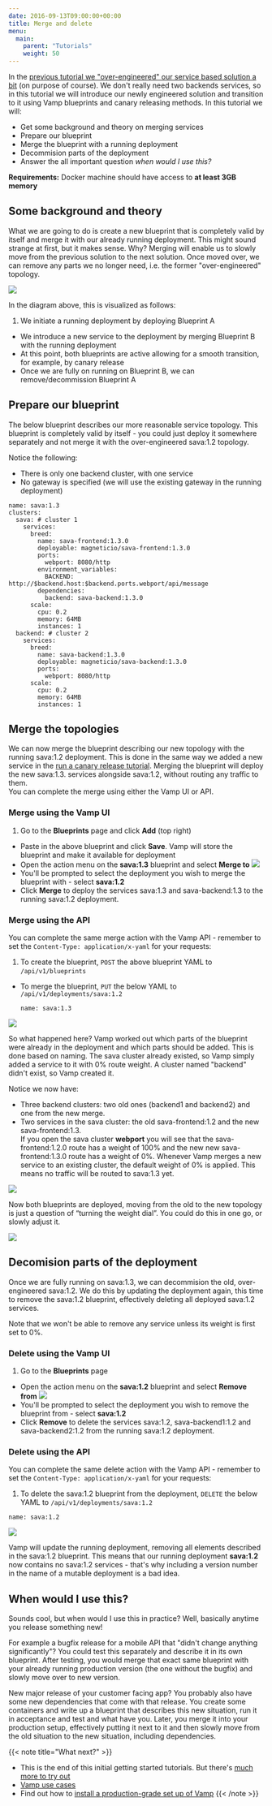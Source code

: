 ```yaml
---
date: 2016-09-13T09:00:00+00:00
title: Merge and delete
menu:
  main:
    parent: "Tutorials"
    weight: 50
---
```


In the [previous tutorial we "over-engineered" our service based solution a bit](/documentation/tutorials/split-a-monolith/) (on purpose of course). We don't really need two backends services, so in this tutorial we will introduce our newly engineered solution and transition to it using Vamp blueprints and canary releasing methods. In this tutorial we will:

* Get some background and theory on merging services
* Prepare our blueprint
* Merge the blueprint with a running deployment
* Decommision parts of the deployment
* Answer the all important question _when would I use this?_

**Requirements:** Docker machine should have access to **at least 3GB memory**

## Some background and theory

What we are going to do is create a new blueprint that is completely valid by itself and merge it
with our already running deployment. This might sound strange at first, but it makes sense. Why? Merging will enable us to slowly move from the previous solution to the next solution. Once moved over, we can
remove any parts we no longer need, i.e. the former "over-engineered" topology.

![](/images/screens/v094/services_atob.png)

In the diagram above, this is visualized as follows:

1. We initiate a running deployment by deploying Blueprint A 
* We introduce a new service to the deployment by merging Blueprint B with the running deployment
* At this point, both blueprints are active allowing for a smooth transition, for example, by canary release
* Once we are fully on running on Blueprint B, we can remove/decommission Blueprint A

## Prepare our blueprint

The below blueprint describes our more reasonable service topology. This blueprint is completely valid by itself - you could just deploy it somewhere separately and not merge it with the over-engineered sava:1.2 topology.  

Notice the following:

- There is only one backend cluster, with one service
- No gateway is specified (we will use the existing gateway in the running deployment)

```
name: sava:1.3
clusters:
  sava: # cluster 1
    services:
      breed:
        name: sava-frontend:1.3.0
        deployable: magneticio/sava-frontend:1.3.0
        ports:
          webport: 8080/http
        environment_variables:
          BACKEND: http://$backend.host:$backend.ports.webport/api/message
        dependencies:
          backend: sava-backend:1.3.0
      scale:
        cpu: 0.2
        memory: 64MB
        instances: 1
  backend: # cluster 2
    services:
      breed:
        name: sava-backend:1.3.0
        deployable: magneticio/sava-backend:1.3.0
        ports:
          webport: 8080/http
      scale:
        cpu: 0.2
        memory: 64MB
        instances: 1
```

## Merge the topologies

We can now merge the blueprint describing our new topology with the running sava:1.2 deployment. This is done in the same way we added a new service in the [run a canary release tutorial](/documentation/tutorials/run-a-canary-release/).  Merging the blueprint will deploy the new sava:1.3. services alongside sava:1.2, without routing any traffic to them.  
You can complete the merge using either the Vamp UI or API.

### Merge using the Vamp UI

1. Go to the **Blueprints** page and click **Add** (top right)
* Paste in the above blueprint and click **Save**. Vamp will store the blueprint and make it available for deployment 
* Open the action menu on the **sava:1.3** blueprint and select **Merge to** 
  ![](/images/screens/v094/tut4_merge.png)
* You'll be prompted to select the deployment you wish to merge the blueprint with - select **sava:1.2**
* Click **Merge** to deploy the services sava:1.3 and sava-backend:1.3 to the running sava:1.2 deployment.  

### Merge using the API

You can complete the same merge action with the Vamp API - remember to set the `Content-Type: application/x-yaml` for your requests:

1. To create the blueprint, `POST` the above blueprint YAML to `/api/v1/blueprints`  
* To merge the blueprint, `PUT` the below YAML to `/api/v1/deployments/sava:1.2`  

  ```
  name: sava:1.3
  ```

![](/images/screens/v094/tut4_merged_deployment.png)

So what happened here? Vamp worked out which parts of the blueprint were already in the deployment and which parts should be added. This is done based on naming. The sava cluster already existed, so Vamp simply added a service to it with 0% route weight. A cluster named "backend" didn't exist, so Vamp created it.

Notice we now have:

* Three backend clusters: two old ones (backend1 and backend2) and one from the new merge.
* Two services in the sava cluster: the old sava-frontend:1.2 and the new sava-frontend:1.3.  
  If you open the sava cluster **webport** you will see that the sava-frontend:1.2.0 route has a weight of 100% and the new new sava-frontend:1.3.0 route has a weight of 0%. Whenever Vamp merges a new service to an existing cluster, the default weight of 0% is applied. This means no traffic will be routed to sava:1.3 yet.

![](/images/screens/v094/tut4_route_weights.png)



Now both blueprints are deployed, moving from the old to the new topology is just a question of “turning the weight dial”. You could do this in one go, or slowly adjust it. 

![](/images/screens/v094/tut4_sava_weight.png)

## Decomision parts of the deployment

Once we are fully running on sava:1.3, we can decommision the old, over-engineered sava:1.2.  We do this by updating the deployment again, this time to remove the sava:1.2 blueprint, effectively deleting all deployed sava:1.2 services.  

Note that we won't be able to remove any service unless its weight is first set to 0%.

### Delete using the Vamp UI

1. Go to the **Blueprints** page  
* Open the action menu on the **sava:1.2** blueprint and select **Remove from** 
  ![](/images/screens/v094/tut4_delete.png)
* You'll be prompted to select the deployment you wish to remove the blueprint from - select **sava:1.2**
* Click **Remove** to delete the services sava:1.2, sava-backend1:1.2 and sava-backend2:1.2 from the running sava:1.2 deployment.   
  
### Delete using the API

You can complete the same delete action with the Vamp API - remember to set the `Content-Type: application/x-yaml` for your requests:

1. To delete the sava:1.2 blueprint from the deployment, `DELETE` the below YAML to `/api/v1/deployments/sava:1.2`  

  ```
  name: sava:1.2
  ```

![](/images/screens/v094/tut4_after_delete.png)

Vamp will update the running deployment, removing all elements described in the sava:1.2 blueprint. This means that our running deployment **sava:1.2** now contains no sava:1.2 services - that's why including a version number in the name of a mutable deployment is a bad idea.

## When would I use this?

Sounds cool, but when would I use this in practice? Well, basically anytime you release something new!  

For example a bugfix release for a mobile API that "didn't change anything significantly"? You could test this separately and describe it in its own blueprint. After testing, you would merge that exact same blueprint with your already running production version (the one without the bugfix) and slowly move over to new version.

New major release of your customer facing app? You probably also have some new dependencies that come with that release. You create some containers and write up a blueprint that describes this new situation, run it in acceptance and test and what have you. Later, you merge it into your production setup, effectively putting it next to it and then slowly move from the old situation to the new situation, including dependencies.

{{< note title="What next?" >}}
* This is the end of this initial getting started tutorials. But there's [much more to try out](/documentation/tutorials/overview/)
* [Vamp use cases](/why-use-vamp/use-cases/use-cases/)
* Find out how to [install a production-grade set up of Vamp](/documentation/installation/overview/)
{{< /note >}}




